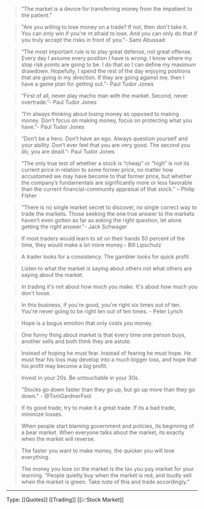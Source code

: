 > "The market is a device for transferring money from the impatient to the patient."

> "Are you willing to lose money on a trade? If not, then don't take it. You can only win if you're nt afraid to lose. And you can only do that if you truly accept the risks in front of you."- Sami Abussad

> “The most important rule is to play great defense, not great offense. Every day I assume every position I have is wrong. I know where my stop risk points are going to be. I do that so I can define my maximum drawdown. Hopefully, I spend the rest of the day enjoying positions that are going in my direction. If they are going against me, then I have a game plan for getting out.”- Paul Tudor Jones

> “First of all, never play macho man with the market. Second, never overtrade.”- Paul Tudor Jones

> “I’m always thinking about losing money as opposed to making money. Don’t focus on making money, focus on protecting what you have.”- Paul Tudor Jones

> “Don’t be a hero. Don’t have an ego. Always question yourself and your ability. Don’t ever feel that you are very good. The second you do, you are dead.”- Paul Tudor Jones

> "The only true test of whether a stock is “cheap” or “high” is not its current price in relation to some former price, no matter how accustomed we may have become to that former price, but whether the company’s fundamentals are significantly more or less favorable than the current financial-community appraisal of that stock.” – Philip Fisher

> "There is no single market secret to discover, no single correct way to trade the markets. Those seeking the one true answer to the markets haven’t even gotten as far as asking the right question, let alone getting the right answer."- Jack Schwager

> If most traders would learn to sit on their hands 50 percent of the time, they would make a lot more money.- Bill Lipschutz

> A trader looks for a consistency. The gambler looks for quick profit.

> Listen to what the market is saying about others not what others are saying about the market.

> In trading it's not about how much you make. It's about how much you don't loose.

> In this business, if you're good, you're right six times out of ten. You're never going to be right ten out of ten times. - Peter Lynch

>  Hope is a bogus emotion that only costs you money.

> One funny thing about market is that every time one person buys, another sells and both think they are astute.

>  Instead of hoping he must fear. Instead of fearing he must hope. He must fear his loss may develop into a much bigger loss, and hope that his profit may become a big profit.


> Invest in your 20s. Be untouchable in your 30s.

> "Stocks go down faster than they go up, but go up more than they go down." - @TomGardnerFool 

> If its  good trade, try to make it a great trade. If its a bad trade, minimize losses.

> When people start blaming government and policies, its  beginning of a bear market. When everyone talks about the market, its exactly when the market will reverse.

> The faster you want to make money, the quicker you will lose everything.

> The money you lose on the market is the tax you pay market for your learning. 
> “People quietly buy when the market is red, and loudly sell when the market is green. Take note of this and trade accordingly.”

----
Type: [[Quotes]] [[Trading]] [[💹Stock Market]]
